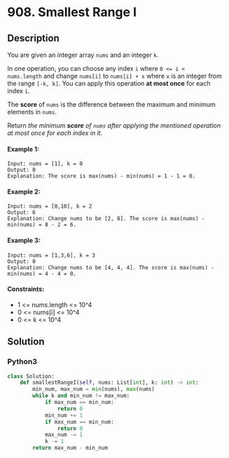 # 908. Smallest Range I


## Description
You are given an integer array `nums` and an integer `k`.

In one operation, you can choose any index `i` where `0 <= i < nums.length` and change `nums[i]` to `nums[i] + x` where `x` is an integer from the range `[-k, k]`. You can apply this operation **at most once** for each index `i`.

The **score** of `nums` is the difference between the maximum and minimum elements in `nums`.

Return *the minimum **score** of *`nums`* after applying the mentioned operation at most once for each index in it*.

#### Example 1:
```
Input: nums = [1], k = 0
Output: 0
Explanation: The score is max(nums) - min(nums) = 1 - 1 = 0.
```

#### Example 2:
```
Input: nums = [0,10], k = 2
Output: 6
Explanation: Change nums to be [2, 8]. The score is max(nums) - min(nums) = 8 - 2 = 6.
```

#### Example 3:
```
Input: nums = [1,3,6], k = 3
Output: 0
Explanation: Change nums to be [4, 4, 4]. The score is max(nums) - min(nums) = 4 - 4 = 0.
```

#### Constraints:
- 1 <= nums.length <= 10^4
- 0 <= nums[i] <= 10^4
- 0 <= k <= 10^4


## Solution

### Python3
```python
class Solution:
    def smallestRangeI(self, nums: List[int], k: int) -> int:
        min_num, max_num = min(nums), max(nums)
        while k and min_num != max_num:
            if max_num == min_num:
                return 0
            min_num += 1
            if max_num == min_num:
                return 0
            max_num -= 1
            k -= 1
        return max_num - min_num
```
